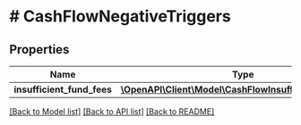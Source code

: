 # # CashFlowNegativeTriggers

## Properties

Name | Type | Description | Notes
------------ | ------------- | ------------- | -------------
**insufficient_fund_fees** | [**\OpenAPI\Client\Model\CashFlowInsufficientFundsFees**](CashFlowInsufficientFundsFees.md) |  | [optional]

[[Back to Model list]](../../README.md#models) [[Back to API list]](../../README.md#endpoints) [[Back to README]](../../README.md)
